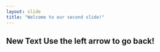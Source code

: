 ```yaml
---
layout: slide
title: "Welcome to our second slide!"
---
```

New Text
Use the left arrow to go back!
---
